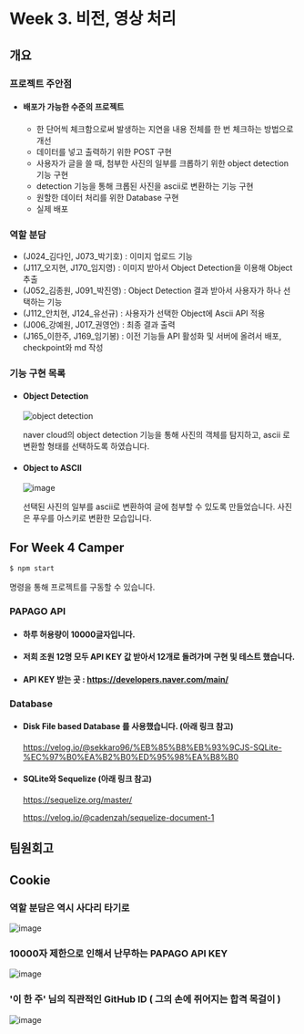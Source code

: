 # Week 3. 비전, 영상 처리

## 개요 

### 프로젝트 주안점

- #### 배포가 가능한 수준의 프로젝트

  - 한 단어씩 체크함으로써 발생하는 지연을 내용 전체를 한 번 체크하는 방법으로 개선
  - 데이터를 넣고 출력하기 위한 POST 구현
  - 사용자가 글을 쓸 때, 첨부한 사진의 일부를 크롭하기 위한 object detection 기능 구현
  - detection 기능을 통해 크롭된 사진을 ascii로 변환하는 기능 구현
  - 원할한 데이터 처리를 위한 Database 구현
  - 실제 배포 



### 역할 분담

- (J024_김다인, J073_박기호) : 이미지 업로드 기능
- (J117_오지현, J170_임지영) : 이미지 받아서 Object Detection을 이용해 Object 추출
- (J052_김종원, J091_박진영) : Object Detection 결과 받아서 사용자가 하나 선택하는 기능
- (J112_안치현, J124_유선규) : 사용자가 선택한 Object에 Ascii API 적용
- (J006_강예원, J017_권영언) : 최종 결과 출력
- (J165_이한주, J169_임기봉) : 이전 기능들 API 활성화 및 서버에 올려서 배포, checkpoint와 md 작성



### 기능 구현 목록

  - #### Object Detection

    ![object detection](https://user-images.githubusercontent.com/45934061/90335288-f141b280-e00e-11ea-96fa-30d39b548368.png)

    naver cloud의 object detection 기능을 통해 사진의 객체를 탐지하고, ascii 로 변환할 형태를 선택하도록 하였습니다.

    

  - #### Object to ASCII

    ![image](https://user-images.githubusercontent.com/45934061/90336110-8f844700-e014-11ea-9ac2-0a9b43985158.png)

    선택된 사진의 일부를 ascii로 변환하여 글에 첨부할 수 있도록 만들었습니다. 사진은 푸우를 아스키로 변환한 모습입니다. 




## For Week 4 Camper

```bash
$ npm start
```

명령을 통해 프로젝트를 구동할 수 있습니다.



### PAPAGO API

- #### 하루 허용량이 10000글자입니다.
- #### 저희 조원 12명 모두 API KEY 값 받아서 12개로 돌려가며 구현 및 테스트 했습니다.
- #### API KEY 받는 곳 : https://developers.naver.com/main/

### Database

- #### Disk File based Database 를 사용했습니다. (아래 링크 참고)

  https://velog.io/@sekkaro96/%EB%85%B8%EB%93%9CJS-SQLite-%EC%97%B0%EA%B2%B0%ED%95%98%EA%B8%B0

- #### SQLite와 Sequelize (아래 링크 참고)

  https://sequelize.org/master/

  https://velog.io/@cadenzah/sequelize-document-1



## 팀원회고







## Cookie

### 역할 분담은 역시 사다리 타기로
![image](https://user-images.githubusercontent.com/23556120/90267802-0395e200-de91-11ea-8e16-b4c78486d4c1.png)

### 10000자 제한으로 인해서 난무하는 PAPAGO API KEY
![image](https://user-images.githubusercontent.com/23556120/90268272-b9f9c700-de91-11ea-8dc5-3782a770ce0a.png)

### '이 한 주' 님의 직관적인 GitHub ID ( 그의 손에 쥐어지는 합격 목걸이 )
![image](https://user-images.githubusercontent.com/23556120/90268858-a6029500-de92-11ea-8cc6-7e0590be6424.png)

